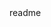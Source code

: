 
<snippet>
  <content><![CDATA[
# ${1:curso de JS y Javascript}
actividades hechas durante el curso
## Curso faces
iniciando jquery desde cdn
agregando src jq desde las carpetas
funcion $ = jquery
$().ready
uso de selectores
## Usage
TODO: Write usage instructions
## Contributing
1. Fork it!
2. Create your feature branch: `git checkout -b my-new-feature`
3. Commit your changes: `git commit -am 'Add some feature'`
4. Push to the branch: `git push origin my-new-feature`
5. Submit a pull request :D
## History
TODO: Write history
## Credits
TODO: Write credits
## License
TODO: Write license
]]></content>
  <tabTrigger>readme</tabTrigger>
</snippet>
